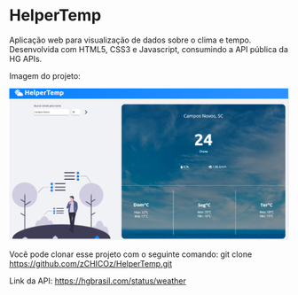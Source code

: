 # HelperTemp
Aplicação web para visualização de dados sobre o clima e tempo. Desenvolvida com HTML5, CSS3 e Javascript, consumindo a API pública da HG APIs.

Imagem do projeto: 

![](/img01.png)

Você pode clonar esse projeto com o seguinte comando: git clone https://github.com/zCHICOz/HelperTemp.git

Link da API: https://hgbrasil.com/status/weather
